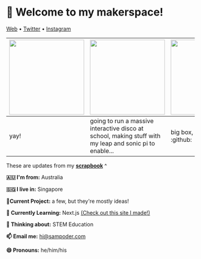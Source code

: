 <h1 align="left">👋 Welcome to my makerspace!</h3>

<p align="left">
  <a href="https://sampoder.com">Web</a> •
  <a href="https://twitter.com/sam_poder">Twitter</a> •
  <a href="https://instagram.com/sam_poder">Instagram</a>
</p>

  <!--- START_SCRAPBOOK_WIDGET --->
  | <img src ="https://dl.airtable.com/.attachments/48a1489a517525ad5a217bcf5259c191/e6528b95/screenshot_2021-02-04_at_11.09.51_am.png" height="200px">  |  <img src ="https://dl.airtable.com/.attachments/f53e27a9aa2cbc866a9a4075acd93ece/1b878eab/image_from_ios.mov" height="200px"> | <img src ="https://dl.airtable.com/.attachments/53589936709fa3acd6180ab92cfdcaeb/baad4c12/20210202_170940.jpg" height="200px"> |
|---|---|---|
| yay! | going to run a massive interactive disco at school, making stuff with my leap and sonic pi to enable...  | big box, 22kg! thank you :github:   |
  <!--- END_SCRAPBOOK_WIDGET --->

These are updates from my [**scrapbook**](https://scrapbook.hackclub.com/sampoder) ^
  
**🇦🇺 I'm from:** Australia

**🇸🇬 I live in:** Singapore

**🔭Current Project:** a few, but they're mostly ideas!
  
**🌱 Currently Learning:** Next.js [(Check out this site I made!)](http://summer.hackclub.com)

**🤔 Thinking about:** STEM Education

**📫 Email me:** hi@sampoder.com

**😄 Pronouns:** he/him/his
